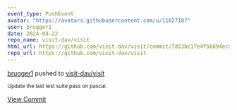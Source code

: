 ```yaml
---
event_type: PushEvent
avatar: "https://avatars.githubusercontent.com/u/1102718?"
user: brugger1
date: 2024-08-22
repo_name: visit-dav/visit
html_url: https://github.com/visit-dav/visit/commit/7d53bc17e4f5b894ecab67daa461ec0cbd5f72b7
repo_url: https://github.com/visit-dav/visit
---
```


<a href='https://github.com/brugger1' target='_blank'>brugger1</a> pushed to <a href='https://github.com/visit-dav/visit' target='_blank'>visit-dav/visit</a>

<small>Update the last test suite pass on pascal.</small>

<a href='https://github.com/visit-dav/visit/commit/7d53bc17e4f5b894ecab67daa461ec0cbd5f72b7' target='_blank'>View Commit</a>